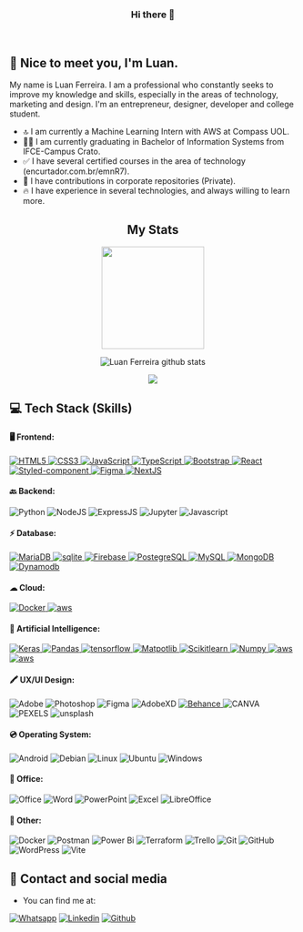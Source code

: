 <h3 align="center">Hi there 👋</h3>

<br>

## 🖖 Nice to meet you, I'm Luan.
My name is Luan Ferreira.
I am a professional who constantly seeks to improve my knowledge
and skills, especially in the areas of technology, marketing and design. I'm an entrepreneur, designer, developer and college student.

- 🔝 I am currently a Machine Learning Intern with AWS at Compass UOL.
- 👨‍🎓 I am currently graduating in Bachelor of Information Systems from IFCE-Campus Crato.
- ✅ I have several certified courses in the area of ​​technology (encurtador.com.br/emnR7).
- 🏢 I have contributions in corporate repositories (Private).
- 	🔥 I have experience in several technologies, and always willing to learn more.


<div align="center">
  
## My Stats

<!-- [![Top Langs](https://github-readme-stats.vercel.app/api/top-langs/?username=fluanbrito&theme=midnight-purple)](https://github.com/fluanbrito/github-readme-stats) -->

<img height="180em" src="https://github-readme-stats.vercel.app/api/top-langs/?username=fluanbrito&layout=compact&langs_count=7&theme=midnight-purple"/>

![Luan Ferreira github stats](https://github-readme-stats.vercel.app/api?username=fluanbrito&hide=prs,issues&count_private=true&show_icons=true&theme=midnight-purple&title_color=8E2DE2&text_color=fff&icon_color=8E2DE2&hide_border=true)

<img src="https://github-readme-streak-stats.herokuapp.com/?user=fluanbrito&theme=midnight-purple&hide_border=true"/>

</div>

## 💻 Tech Stack (Skills) 

#### 🖥️ Frontend:
<p>
    <a href="https://developer.mozilla.org/en-US/docs/Glossary/HTML5" target="_blank" rel="noreferrer">
        <img src="https://img.shields.io/badge/HTML5-E34F26?style=for-the-badge&logo=html5&logoColor=white" alt="HTML5" />
    </a>
    <a href="https://www.w3.org/TR/CSS/#css" target="_blank" rel="noreferrer">
        <img src="https://img.shields.io/badge/CSS3-1572B6?style=for-the-badge&logo=css3&logoColor=white" alt="CSS3" />
    </a>
    <a href="https://developer.mozilla.org/en-US/docs/Web/JavaScript" target="_blank" rel="noreferrer">
        <img src="https://img.shields.io/badge/JavaScript-F7DF1E?style=for-the-badge&logo=javascript&logoColor=000000" alt="JavaScript" />
    </a>
    <a href="https://www.typescriptlang.org/" target="_blank" rel="noreferrer">
        <img src="https://img.shields.io/badge/TypeScript-007ACC?style=for-the-badge&logo=typescript&logoColor=white" alt="TypeScript" />
    </a>
    <a href="https://getbootstrap.com/" target="_blank" rel="noreferrer">
        <img src="https://img.shields.io/badge/Bootstrap-563D7C?style=for-the-badge&logo=bootstrap&logoColor=white" alt="Bootstrap" />
    </a>
    <a href="https://pt-br.reactjs.org/" target="_blank" rel="noreferrer">
        <img src="https://img.shields.io/badge/React-20232A?style=for-the-badge&logo=react&logoColor=61DAFB" alt="React" />
    </a>
    <a href="https://nodejs.org/en/docshttps://styled-components.com/docs" target="_blank" rel="noreferrer">
        <img src="https://img.shields.io/badge/styled--components-DB7093?style=for-the-badge&logo=styled-components&logoColor=white" alt="Styled-component" />
    </a>
    <a href="https://www.figma.com/developers" target="_blank" rel="noreferrer">
        <img src="https://img.shields.io/badge/figma-%23F24E1E.svg?style=for-the-badge&logo=figma&logoColor=white" alt="Figma" />
    </a>
    <a href="https://nextjs.org/docs/getting-started" target="_blank" rel="noreferrer">
        <img src="https://img.shields.io/badge/Next-black?style=for-the-badge&logo=next.js&logoColor=white" alt="NextJS" />
    </a>
</p>

#### 🔙 Backend:

![Python](https://img.shields.io/badge/python-3670A0?style=for-the-badge&logo=python&logoColor=ffdd54) 
![NodeJS](https://img.shields.io/badge/node.js-6DA55F?style=for-the-badge&logo=node.js&logoColor=white) 
![ExpressJS](https://img.shields.io/badge/Express.js-404D59?style=for-the-badge)
![Jupyter](https://img.shields.io/badge/Jupyter-F37626.svg?&style=for-the-badge&logo=Jupyter&logoColor=white)
![Javascript](https://img.shields.io/badge/JavaScript-F7DF1E?style=for-the-badge&logo=javascript&logoColor=000000)

</p>

#### ⚡ Database:
<p>
    <a href="https://mariadb.com/" target="_blank">
        <img src="https://img.shields.io/badge/MariaDB-003545?style=for-the-badge&logo=mariadb&logoColor=white" alt="MariaDB" />
    </a>
    <a href="https://www.sqlite.org/docs.html" target="_blank" rel="noreffer">
        <img src="https://img.shields.io/badge/sqlite-%2307405e.svg?style=for-the-badge&logo=sqlite&logoColor=white" alt="sqlite">
    </a>
    <a href="https://firebase.google.com/docs?hl=pt-br" target="_blank" rel="noreffer">
        <img src="https://img.shields.io/badge/Firebase-039BE5?style=for-the-badge&logo=Firebase&logoColor=white" alt="Firebase">
    </a>
    <a href="https://www.postgresql.org/docs/" target="_blank">
        <img src="https://img.shields.io/badge/postgres-%23316192.svg?style=for-the-badge&logo=postgresql&logoColor=white" alt="PostegreSQL" />
    </a>
    <a href="https://www.mysql.com/" target="_blank" rel="noreferrer">
        <img src="https://img.shields.io/badge/MySQL-005C84?style=for-the-badge&logo=mysql&logoColor=white" alt="MySQL" />
    </a>
    <a href="https://www.mongodb.com/" target="_blank" rel="noreferrer">
        <img src="https://img.shields.io/badge/MongoDB-4EA94B?style=for-the-badge&logo=mongodb&logoColor=white" alt="MongoDB" />
    </a>
    <a href="https://aws.amazon.com/pt/dynamodb/" target="_blank" rel="noreffer">
        <img src="https://img.shields.io/badge/Amazon%20DynamoDB-4053D6?style=for-the-badge&logo=Amazon%20DynamoDB&logoColor=white" alt="Dynamodb">
    </a>
</p>

#### ☁ Cloud:
<p>
    <a href="https://www.docker.com/" target="_blank" rel="noreferrer">
        <img src="https://img.shields.io/badge/Docker-2496ED?style=for-the-badge&logo=docker&logoColor=white" alt="Docker" />
    </a>
    <a href="https://aws.amazon.com/pt/" target="_blank" rel="noreferrer">
        <img src="https://img.shields.io/badge/Amazon_AWS-FF9900?style=for-the-badge&logo=amazonaws&logoColor=white" alt="aws" />
    </a>

</p>

#### 🤖 Artificial Intelligence:

<p>
    <a href="https://keras.io/" target="_blank" rel="noreferrer">
        <img src="https://img.shields.io/badge/Keras-FF0000?style=for-the-badge&logo=keras&logoColor=white" alt="Keras" />
    </a>
    <a href="https://keras.io/" target="_blank" rel="noreferrer">
        <img src="https://img.shields.io/badge/pandas-%23150458.svg?style=for-the-badge&logo=pandas&logoColor=white" alt="Pandas" />
    </a>
    <a href="https://www.tensorflow.org/?hl=pt-br" target="_blank" rel="noreferrer">
        <img src="https://img.shields.io/badge/TensorFlow-FF6F00?style=for-the-badge&logo=tensorflow&logoColor=white" alt="tensorflow" />
    </a>
    <a href="https://keras.io/" target="_blank" rel="noreferrer">
        <img src="https://img.shields.io/badge/Matplotlib-%23ffffff.svg?style=for-the-badge&logo=Matplotlib&logoColor=black" alt="Matpotlib" />
    </a>
    <a href="https://keras.io/" target="_blank" rel="noreferrer">
        <img src="https://img.shields.io/badge/scikit--learn-%23F7931E.svg?style=for-the-badge&logo=scikit-learn&logoColor=white" alt="Scikitlearn" />
    </a>
    <a href="https://keras.io/" target="_blank" rel="noreferrer">
        <img src="https://img.shields.io/badge/numpy-%23013243.svg?style=for-the-badge&logo=numpy&logoColor=white" alt="Numpy" />
    </a>
    <a href="https://aws.amazon.com/pt/" target="_blank" rel="noreferrer">
        <img src="https://img.shields.io/badge/Amazon_AWS-FF9900?style=for-the-badge&logo=amazonaws&logoColor=white" alt="aws" />
    </a>
        <a href="https://aws.amazon.com/pt/" target="_blank" rel="noreferrer">
        <img src="https://img.shields.io/badge/python-3670A0?style=for-the-badge&logo=python&logoColor=ffdd54" alt="aws" />
    </a>


</p>

#### 🖍 UX/UI Design:

<p>

<a target="_blank" rel="noreferrer">
        <img src="https://img.shields.io/badge/adobe-%23FF0000.svg?style=for-the-badge&logo=adobe&logoColor=white" alt="Adobe"/>
    </a> 
<a target="_blank" rel="noreferrer">
        <img src="https://img.shields.io/badge/Adobe%20Photoshop-31A8FF?style=for-the-badge&logo=Adobe%20Photoshop&logoColor=black" alt="Photoshop"/>
    </a>
<a target="_blank" rel="noreferrer">
        <img src="https://img.shields.io/badge/Figma-F24E1E?style=for-the-badge&logo=figma&logoColor=white" alt="Figma"/>
    </a>
<a target="_blank" rel="noreferrer">
        <img src="https://img.shields.io/badge/Adobe%20XD-470137?style=for-the-badge&logo=Adobe%20XD&logoColor=#FF61F6" alt="AdobeXD"/>
    </a>
<a href="https://www.behance.net/fluanbrito"target="_blank" rel="noreferrer">
        <img src="https://img.shields.io/badge/Behance-0054F7?style=for-the-badge&logo=behance&logoColor=white" alt="Behance"/>
    </a>
<a target="_blank" rel="noreferrer">
        <img src="https://img.shields.io/badge/Canva-%2300C4CC.svg?&style=for-the-badge&logo=Canva&logoColor=white" alt="CANVA"/>
    </a>
<a target="_blank" rel="noreferrer">
        <img src="https://img.shields.io/badge/Pexels-05A081?style=for-the-badge&logo=pexels&logoColor=white" alt="PEXELS"/>
    </a>
<a target="_blank" rel="noreferrer">
        <img src="https://img.shields.io/badge/Unsplash-000000?style=for-the-badge&logo=Unsplash&logoColor=white" alt="unsplash"/>
    </a>
</p>

#### 💿 Operating System:

![Android](https://img.shields.io/badge/Android-3DDC84?style=for-the-badge&logo=android&logoColor=white)
![Debian](https://img.shields.io/badge/Debian-D70A53?style=for-the-badge&logo=debian&logoColor=white)
![Linux](https://img.shields.io/badge/Linux-FCC624?style=for-the-badge&logo=linux&logoColor=black)
![Ubuntu](https://img.shields.io/badge/Ubuntu-E95420?style=for-the-badge&logo=ubuntu&logoColor=white)
![Windows](https://img.shields.io/badge/Windows-0078D6?style=for-the-badge&logo=windows&logoColor=white)


#### 📗 Office:
<p>

![Office](https://img.shields.io/badge/Microsoft_Office-D83B01?style=for-the-badge&logo=microsoft-office&logoColor=white)
![Word](https://img.shields.io/badge/Microsoft_Word-2B579A?style=for-the-badge&logo=microsoft-word&logoColor=white)
![PowerPoint](https://img.shields.io/badge/Microsoft_PowerPoint-B7472A?style=for-the-badge&logo=microsoft-powerpoint&logoColor=white)
![Excel](https://img.shields.io/badge/Microsoft_Excel-217346?style=for-the-badge&logo=microsoft-excel&logoColor=white)
![LibreOffice](https://img.shields.io/badge/LibreOffice-%2318A303?style=for-the-badge&logo=LibreOffice&logoColor=white)
<br>
  
#### 🥅 Other:
<p>

![Docker](https://img.shields.io/badge/docker-%230db7ed.svg?style=for-the-badge&logo=docker&logoColor=white)
![Postman](https://img.shields.io/badge/Postman-FF6C37?style=for-the-badge&logo=postman&logoColor=white)
![Power Bi](https://img.shields.io/badge/power_bi-F2C811?style=for-the-badge&logo=powerbi&logoColor=black)
![Terraform](https://img.shields.io/badge/terraform-%235835CC.svg?style=for-the-badge&logo=terraform&logoColor=white)
![Trello](https://img.shields.io/badge/Trello-%23026AA7.svg?style=for-the-badge&logo=Trello&logoColor=white)
![Git](https://img.shields.io/badge/git-%23F05033.svg?style=for-the-badge&logo=git&logoColor=white)
![GitHub](https://img.shields.io/badge/github-%23121011.svg?style=for-the-badge&logo=github&logoColor=white)
![WordPress](https://img.shields.io/badge/WordPress-%23117AC9.svg?style=for-the-badge&logo=WordPress&logoColor=white)
![Vite](https://img.shields.io/badge/vite-%23646CFF.svg?style=for-the-badge&logo=vite&logoColor=white)
 
## 	📱 Contact and social media

- You can find me at:

[![Whatsapp](https://img.shields.io/badge/WhatsApp-25D366?style=for-the-badge&logo=whatsapp&logoColor=white)](https://api.whatsapp.com/send?phone=5588994840792&text=luan!)
[![Linkedin](https://img.shields.io/badge/LinkedIn-0077B5?style=for-the-badge&logo=linkedin&logoColor=white)](https://www.linkedin.com/in/luanferreirab/)
[![Github](https://img.shields.io/badge/GitHub-100000?style=for-the-badge&logo=github&logoColor=white)](https://github.com/fluanbrito)







